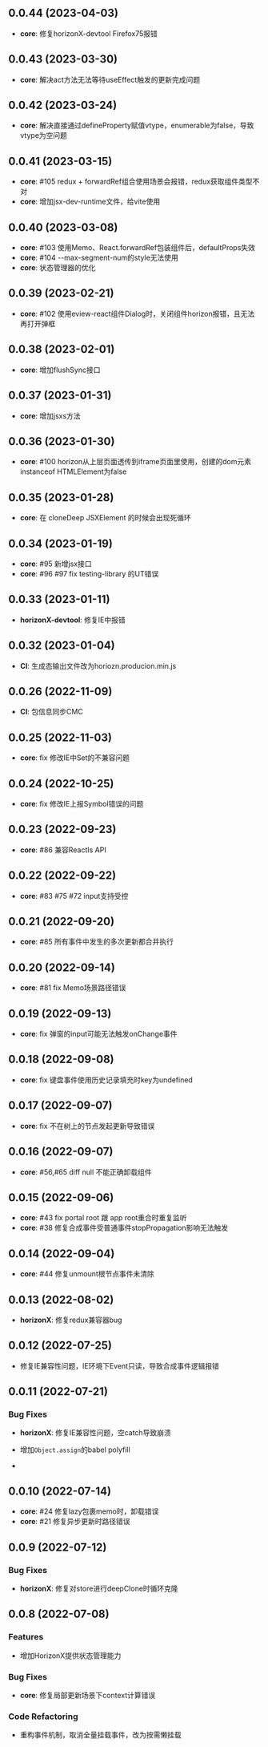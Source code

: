 ## 0.0.44 (2023-04-03)
- **core**: 修复horizonX-devtool Firefox75报错

## 0.0.43 (2023-03-30)
- **core**: 解决act方法无法等待useEffect触发的更新完成问题

## 0.0.42 (2023-03-24)
- **core**: 解决直接通过defineProperty赋值vtype，enumerable为false，导致vtype为空问题

## 0.0.41 (2023-03-15)
- **core**: #105 redux + forwardRef组合使用场景会报错，redux获取组件类型不对
- **core**: 增加jsx-dev-runtime文件，给vite使用

## 0.0.40 (2023-03-08)
- **core**: #103 使用Memo、React.forwardRef包装组件后，defaultProps失效
- **core**: #104 --max-segment-num的style无法使用
- **core**: 状态管理器的优化

## 0.0.39 (2023-02-21)
- **core**: #102 使用eview-react组件Dialog时，关闭组件horizon报错，且无法再打开弹框

## 0.0.38 (2023-02-01)
- **core**: 增加flushSync接口

## 0.0.37 (2023-01-31)
- **core**: 增加jsxs方法

## 0.0.36 (2023-01-30)
- **core**: #100 horizon从上层页面透传到iframe页面里使用，创建的dom元素instanceof HTMLElement为false

## 0.0.35 (2023-01-28)
- **core**: 在 cloneDeep JSXElement 的时候会出现死循环

## 0.0.34 (2023-01-19)
- **core**: #95 新增jsx接口
- **core**: #96 #97 fix testing-library 的UT错误

## 0.0.33 (2023-01-11)
- **horizonX-devtool**: 修复IE中报错

## 0.0.32 (2023-01-04)
- **CI**: 生成态输出文件改为horiozn.producion.min.js

## 0.0.26 (2022-11-09)
- **CI**: 包信息同步CMC

## 0.0.25 (2022-11-03)
- **core**: fix 修改IE中Set的不兼容问题

## 0.0.24 (2022-10-25)
- **core**: fix 修改IE上报Symbol错误的问题

## 0.0.23 (2022-09-23)
- **core**: #86 兼容ReactIs API

## 0.0.22 (2022-09-22)
- **core**: #83 #75 #72 input支持受控

## 0.0.21 (2022-09-20)
- **core**: #85 所有事件中发生的多次更新都合并执行

## 0.0.20 (2022-09-14)
- **core**: #81 fix Memo场景路径错误

## 0.0.19 (2022-09-13)
- **core**: fix 弹窗的input可能无法触发onChange事件

## 0.0.18 (2022-09-08)
- **core**: fix 键盘事件使用历史记录填充时key为undefined

## 0.0.17 (2022-09-07)
- **core**: fix 不在树上的节点发起更新导致错误

## 0.0.16 (2022-09-07)
- **core**: #56,#65 diff null 不能正确卸载组件

## 0.0.15 (2022-09-06)
- **core**: #43 fix portal root 跟 app root重合时重复监听
- **core**: #38 修复合成事件受普通事件stopPropagation影响无法触发

## 0.0.14 (2022-09-04)
- **core**: #44 修复unmount根节点事件未清除

## 0.0.13 (2022-08-02)
- **horizonX**: 修复redux兼容器bug

## 0.0.12 (2022-07-25)
- 修复IE兼容性问题，IE环境下Event只读，导致合成事件逻辑报错

## 0.0.11 (2022-07-21)
### Bug Fixes
- **horizonX**: 修复IE兼容性问题，空catch导致崩溃
- 增加`Object.assign`的babel polyfill

-
## 0.0.10 (2022-07-14)
- **core**: #24 修复lazy包裹memo时，卸载错误
- **core**: #21 修复异步更新时路径错误

## 0.0.9 (2022-07-12)
### Bug Fixes
- **horizonX**: 修复对store进行deepClone时循环克隆

## 0.0.8 (2022-07-08)
### Features
- 增加HorizonX提供状态管理能力
### Bug Fixes
- **core**: 修复局部更新场景下context计算错误
### Code Refactoring
- 重构事件机制，取消全量挂载事件，改为按需懒挂载
